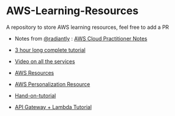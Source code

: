 # AWS-Learning-Resources
A repository to store AWS learning resources, feel free to add a PR 

- Notes from [@radiantly](https://github.com/radiantly) :  [AWS Cloud Practitioner Notes](https://www.notion.so/AWS-Cloud-Practitioner-notes-9a64970c93a345afbe04c2ba0eb2069b)

- [3 hour long complete tutorial](https://www.youtube.com/watch?v=XjPUyGKRjZs)
- [Video on all the services](https://youtu.be/Z3SYDTMP3ME)
- [AWS Resources](https://aws.amazon.com/certification/certification-prep/?ch=tile&tile=prepare)
- [AWS Personalization Resource](https://docs.aws.amazon.com/personalize/latest/dg/what-is-personalize.html) 
- [Hand-on-tutorial](https://www.youtube.com/watch?v=Qz9w-DdIJRg)
- [API Gateway + Lambda Tutorial](https://youtu.be/uFsaiEhr1zs)
